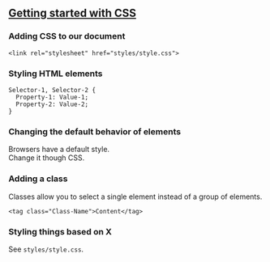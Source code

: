 ## [Getting started with CSS](https://developer.mozilla.org/en-US/docs/Learn/CSS/First_steps/Getting_started)

### Adding CSS to our document

```
<link rel="stylesheet" href="styles/style.css">
```

### Styling HTML elements

```
Selector-1, Selector-2 {
  Property-1: Value-1;
  Property-2: Value-2;
}
```

### Changing the default behavior of elements

Browsers have a default style.  
Change it though CSS.  

### Adding a class

Classes allow you to select a single element instead of a group of elements.  

```
<tag class="Class-Name">Content</tag>
```

### Styling things based on X

See `styles/style.css`.  
